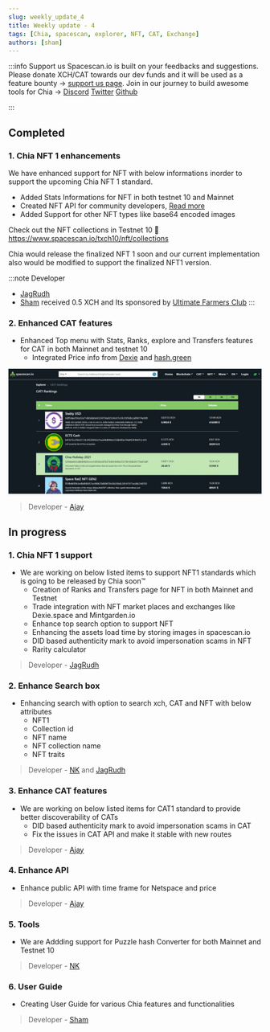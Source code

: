 ```yaml
---
slug: weekly_update_4
title: Weekly update - 4
tags: [Chia, spacescan, explorer, NFT, CAT, Exchange]
authors: [sham]
---
```

:::info Support us
Spacescan.io is built on your feedbacks and suggestions. Please donate XCH/CAT towards our dev funds and it will be used as a feature bounty -> [support us page](https://www.spacescan.io/xch/support-us).   Join in our journey to build awesome tools for Chia ->
[Discord](https://discord.gg/Bb4sj3Bg9P)  [Twitter](https://twitter.com/spacescan_io) [Github](https://github.com/spacescan-io)

:::
## Completed
### 1. Chia NFT 1 enhancements
We have enhanced support for NFT with below informations inorder to support the upcoming Chia NFT 1 standard.
- Added Stats Informations for NFT in both testnet 10 and Mainnet
- Created NFT API for community developers, [Read more](https://docs.spacescan.io/docs/for-developers/nft_api) 
- Added Support for other NFT types like base64 encoded images


Check out the NFT collections in Testnet 10 :link: https://www.spacescan.io/txch10/nft/collections

Chia would release the finalized NFT 1 soon and our current implementation also would be modified to support the finalized NFT1 version.

:::note Developer
- [JagRudh](https://twitter.com/JagRudhChia)
- [Sham](https://twitter.com/shamhiruthik) received 0.5 XCH and Its sponsored by [Ultimate Farmers Club](https://twitter.com/TheHonestFarm)
:::

### 2. Enhanced CAT features
- Enhanced Top menu with Stats, Ranks, explore and Transfers features for CAT in both Mainnet and testnet 10 
    - Integrated Price info from [Dexie](https://dexie.space/markets) and [hash.green](https://hash.green/dex/XCH-USDS)

![cat_chia_rank](./chia_cat_rank.jpg)    

> Developer - [Ajay](https://twitter.com/JagRudhChia)


## In progress
### 1. Chia NFT 1 support
- We are working on below listed items to support NFT1 standards which is going to be released by Chia soon™
    - Creation of Ranks and Transfers page for NFT in both Mainnet and Testnet
    - Trade integration with NFT market places and exchanges like Dexie.space and Mintgarden.io
    - Enhance top search option to support NFT
    - Enhancing the assets load time by storing images in spacescan.io
    - DID based authenticity mark to avoid impersonation scams in NFT
    - Rarity calculator 

> Developer - [JagRudh](https://twitter.com/JagRudhChia)

### 2. Enhance Search box 
- Enhancing search with option to search xch, CAT and NFT with below attributes
    - NFT1
    - Collection id
    - NFT name
    - NFT collection  name
    - NFT traits

  
> Developer - [NK](https://twitter.com/nandhakumar1033) and [JagRudh](https://twitter.com/JagRudhChia)

### 3. Enhance CAT features
- We are working on below listed items for CAT1 standard to provide better discoverability of CATs
    - DID based authenticity mark to avoid impersonation scams in CAT
    - Fix the issues in CAT API and make it stable with new routes
  
> Developer - [Ajay](https://twitter.com/JagRudhChia)


### 4. Enhance API 
- Enhance public API with time frame for Netspace and price  

> Developer - [Ajay](https://twitter.com/JagRudhChia)


### 5. Tools
- We are Addding support for Puzzle hash Converter for both Mainnet  and Testnet 10


> Developer - [NK](https://twitter.com/nandhakumar1033)


### 6. User Guide
- Creating User Guide for various Chia features and functionalities 

> Developer - [Sham](https://twitter.com/shamhiruthik)


